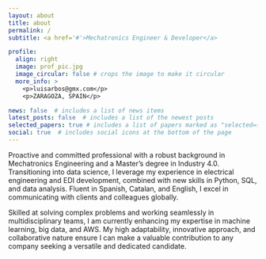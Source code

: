 ```yaml
---
layout: about
title: about
permalink: /
subtitle: <a href='#'>Mechatronics Engineer & Developer</a>

profile:
  align: right
  image: prof_pic.jpg
  image_circular: false # crops the image to make it circular
  more_info: >
    <p>luisarbos@gmx.com</p>
    <p>ZARAGOZA, SPAIN</p>

news: false  # includes a list of news items
latest_posts: false  # includes a list of the newest posts
selected_papers: true # includes a list of papers marked as "selected={true}"
social: true  # includes social icons at the bottom of the page
---
```


Proactive and committed professional with a robust background in Mechatronics Engineering and a Master’s degree in Industry 4.0. Transitioning into data science, I leverage my experience in electrical engineering and EDI development, combined with new skills in Python, SQL, and data analysis. Fluent in Spanish, Catalan, and English, I excel in communicating with clients and colleagues globally.

Skilled at solving complex problems and working seamlessly in multidisciplinary teams, I am currently enhancing my expertise in machine learning, big data, and AWS. My high adaptability, innovative approach, and collaborative nature ensure I can make a valuable contribution to any company seeking a versatile and dedicated candidate.
